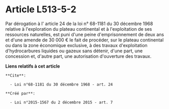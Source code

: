 # Article L513-5-2

Par dérogation à l'
article 24 de la loi n° 68-1181 du 30 décembre 1968
relative à l'exploration du plateau continental et à l'exploitation de ses ressources naturelles, est puni d'une peine
d'emprisonnement de deux ans et d'une amende de 30 000 € le fait de procéder, sur le plateau continental ou dans la zone
économique exclusive, à des travaux d'exploitation d'hydrocarbures liquides ou gazeux sans détenir, d'une part, une
concession et, d'autre part, une autorisation d'ouverture des travaux.

**Liens relatifs à cet article**

	**Cite**:

	  - Loi n°68-1181 du 30 décembre 1968 - art. 24

	**Créé par**:

	  - Loi n°2015-1567 du 2 décembre 2015 - art. 7
